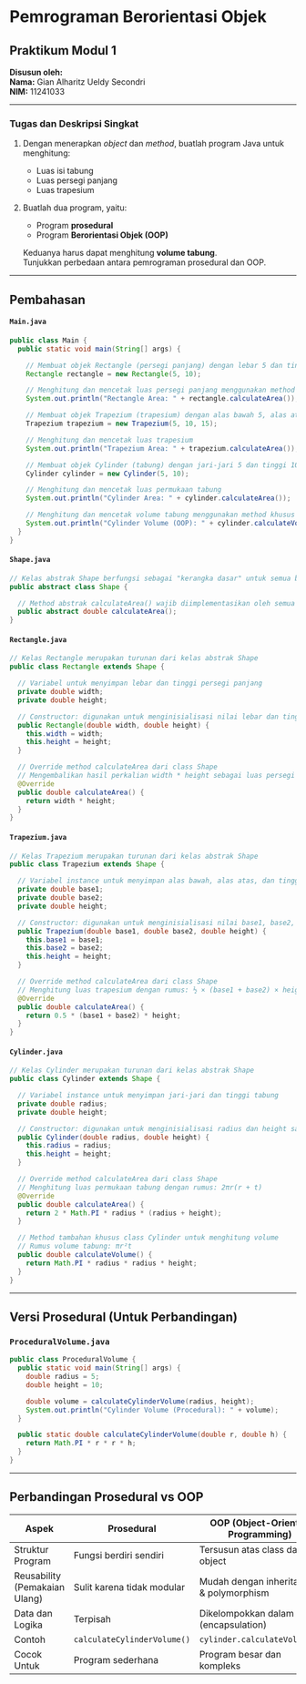 # Pemrograman Berorientasi Objek

## Praktikum Modul 1

**Disusun oleh:**  
**Nama:** Gian Alharitz Ueldy Secondri  
**NIM:** 11241033

---

### Tugas dan Deskripsi Singkat

1. Dengan menerapkan _object_ dan _method_, buatlah program Java untuk menghitung:

   - Luas isi tabung
   - Luas persegi panjang
   - Luas trapesium

2. Buatlah dua program, yaitu:

   - Program **prosedural**
   - Program **Berorientasi Objek (OOP)**

   Keduanya harus dapat menghitung **volume tabung**.  
   Tunjukkan perbedaan antara pemrograman prosedural dan OOP.

---

## Pembahasan

#### `Main.java`

```java
public class Main {
  public static void main(String[] args) {

    // Membuat objek Rectangle (persegi panjang) dengan lebar 5 dan tinggi 10
    Rectangle rectangle = new Rectangle(5, 10);

    // Menghitung dan mencetak luas persegi panjang menggunakan method calculateArea()
    System.out.println("Rectangle Area: " + rectangle.calculateArea());

    // Membuat objek Trapezium (trapesium) dengan alas bawah 5, alas atas 10, dan tinggi 15
    Trapezium trapezium = new Trapezium(5, 10, 15);

    // Menghitung dan mencetak luas trapesium
    System.out.println("Trapezium Area: " + trapezium.calculateArea());

    // Membuat objek Cylinder (tabung) dengan jari-jari 5 dan tinggi 10
    Cylinder cylinder = new Cylinder(5, 10);

    // Menghitung dan mencetak luas permukaan tabung
    System.out.println("Cylinder Area: " + cylinder.calculateArea());

    // Menghitung dan mencetak volume tabung menggunakan method khusus calculateVolume()
    System.out.println("Cylinder Volume (OOP): " + cylinder.calculateVolume());
  }
}

```

#### `Shape.java`

```java
// Kelas abstrak Shape berfungsi sebagai "kerangka dasar" untuk semua bentuk (shape)
public abstract class Shape {

  // Method abstrak calculateArea() wajib diimplementasikan oleh semua class turunan
  public abstract double calculateArea();
}

```

#### `Rectangle.java`

```java
// Kelas Rectangle merupakan turunan dari kelas abstrak Shape
public class Rectangle extends Shape {

  // Variabel untuk menyimpan lebar dan tinggi persegi panjang
  private double width;
  private double height;

  // Constructor: digunakan untuk menginisialisasi nilai lebar dan tinggi saat objek dibuat
  public Rectangle(double width, double height) {
    this.width = width;
    this.height = height;
  }

  // Override method calculateArea dari class Shape
  // Mengembalikan hasil perkalian width * height sebagai luas persegi panjang
  @Override
  public double calculateArea() {
    return width * height;
  }
}

```

#### `Trapezium.java`

```java
// Kelas Trapezium merupakan turunan dari kelas abstrak Shape
public class Trapezium extends Shape {

  // Variabel instance untuk menyimpan alas bawah, alas atas, dan tinggi trapesium
  private double base1;
  private double base2;
  private double height;

  // Constructor: digunakan untuk menginisialisasi nilai base1, base2, dan height saat objek dibuat
  public Trapezium(double base1, double base2, double height) {
    this.base1 = base1;
    this.base2 = base2;
    this.height = height;
  }

  // Override method calculateArea dari class Shape
  // Menghitung luas trapesium dengan rumus: ½ × (base1 + base2) × height
  @Override
  public double calculateArea() {
    return 0.5 * (base1 + base2) * height;
  }
}
```

#### `Cylinder.java`

```java
// Kelas Cylinder merupakan turunan dari kelas abstrak Shape
public class Cylinder extends Shape {

  // Variabel instance untuk menyimpan jari-jari dan tinggi tabung
  private double radius;
  private double height;

  // Constructor: digunakan untuk menginisialisasi radius dan height saat objek dibuat
  public Cylinder(double radius, double height) {
    this.radius = radius;
    this.height = height;
  }

  // Override method calculateArea dari class Shape
  // Menghitung luas permukaan tabung dengan rumus: 2πr(r + t)
  @Override
  public double calculateArea() {
    return 2 * Math.PI * radius * (radius + height);
  }

  // Method tambahan khusus class Cylinder untuk menghitung volume
  // Rumus volume tabung: πr²t
  public double calculateVolume() {
    return Math.PI * radius * radius * height;
  }
}
```

---

## Versi Prosedural (Untuk Perbandingan)

### `ProceduralVolume.java`

```java
public class ProceduralVolume {
  public static void main(String[] args) {
    double radius = 5;
    double height = 10;

    double volume = calculateCylinderVolume(radius, height);
    System.out.println("Cylinder Volume (Procedural): " + volume);
  }

  public static double calculateCylinderVolume(double r, double h) {
    return Math.PI * r * r * h;
  }
}
```

---

## Perbandingan Prosedural vs OOP

| Aspek                         | Prosedural                  | OOP (Object-Oriented Programming)         |
| ----------------------------- | --------------------------- | ----------------------------------------- |
| Struktur Program              | Fungsi berdiri sendiri      | Tersusun atas class dan object            |
| Reusability (Pemakaian Ulang) | Sulit karena tidak modular  | Mudah dengan inheritance & polymorphism   |
| Data dan Logika               | Terpisah                    | Dikelompokkan dalam class (encapsulation) |
| Contoh                        | `calculateCylinderVolume()` | `cylinder.calculateVolume()`              |
| Cocok Untuk                   | Program sederhana           | Program besar dan kompleks                |
